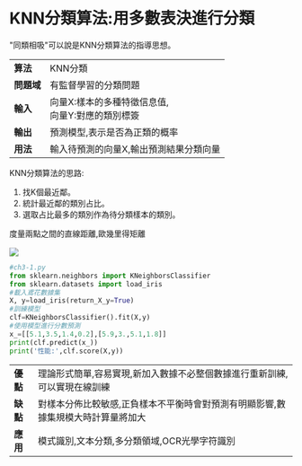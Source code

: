 # KNN分類算法:用多數表決進行分類

"同類相吸"可以說是KNN分類算法的指導思想。

| | |
|--|--|
|**算法**|KNN分類|
|**問題域**|有監督學習的分類問題|
|**輸入**|向量X:樣本的多種特徵信息值,<br>向量Y:對應的類別標簽|
|**輸出**|預測模型,表示是否為正類的概率|
|**用法**|輸入待預測的向量X,輸出預測結果分類向量|

KNN分類算法的思路:
1) 找K個最近鄰。
2) 統計最近鄰的類別占比。
3) 選取占比最多的類別作為待分類樣本的類別。

度量兩點之間的直線距離,歐幾里得矩離
<!-- $d_2(x,y)=\sqrt{\sum_{i=1}^n(x_i-y_i)^2}$ --> <img style="transform: translateY(0.1em); background: white;" src="https://render.githubusercontent.com/render/math?math=d_2(x%2Cy)%3D%5Csqrt%7B%5Csum_%7Bi%3D1%7D%5En(x_i-y_i)%5E2%7D">

```python
#ch3-1.py
from sklearn.neighbors import KNeighborsClassifier
from sklearn.datasets import load_iris
#載入鳶花數據集
X, y=load_iris(return_X_y=True)
#訓練模型
clf=KNeighborsClassifier().fit(X,y)
#使用模型進行分數預測
x_=[[5.1,3.5,1.4,0.2],[5.9,3.,5.1,1.8]]
print(clf.predict(x_))
print('性能:',clf.score(X,y))
```

| | |
|--|--|
|**優點**|理論形式簡單,容易實現,新加入數據不必整個數據進行重新訓練,可以實現在線訓練|
|**缺點**|對樣本分佈比較敏感,正負樣本不平衡時會對預測有明顯影響,數據集規模大時計算量將加大|
|**應用**|模式識別,文本分類,多分類領域,OCR光學字符識別|